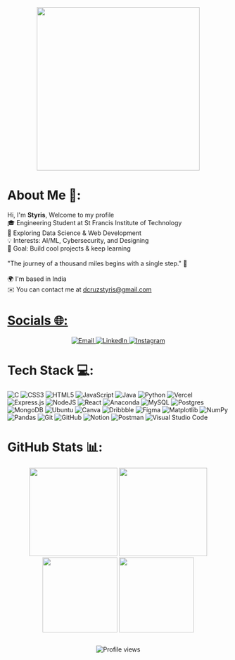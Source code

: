 <div align="center">
  <img height="370" src="https://i.pinimg.com/736x/6c/d0/c6/6cd0c6f8669d70bcce1604e9216a3ee3.jpg"  />
</div>

# About Me 💫:
Hi, I'm **Styris**, Welcome to my profile <br>🎓 Engineering Student at St Francis Institute of Technology <br> 🚀 Exploring Data Science & Web Development<br>💡 Interests: AI/ML, Cybersecurity, and Designing<br>🎯 Goal: Build cool projects & keep learning<br><br>"The journey of a thousand miles begins with a single step." 🚀<br><br>🌍  I'm based in India<br>✉️  You can contact me at dcruzstyris@gmail.com <a href="mailto:dcruzstyris@gmail.com" target="_blank">

# Socials 🌐:
<div align="center">
   <a href="mailto:dcruzstyris@gmail.com" target="_blank">
    <img src="https://img.shields.io/badge/Email-D14836?style=for-the-badge&logo=gmail&logoColor=white&height=40" alt="Email"/>
  </a>
  <a href="https://linkedin.com/in/styris-dcruz-057014237" target="_blank">
    <img src="https://img.shields.io/badge/LinkedIn-0077B5?style=for-the-badge&logo=linkedin&logoColor=white&height=40" alt="LinkedIn"/>
  </a>
  <a href="https://instagram.com/styris.dcruz" target="_blank">
    <img src="https://img.shields.io/badge/Instagram-%23E4405F.svg?style=for-the-badge&logo=Instagram&logoColor=white&height=40" alt="Instagram"/>
  </a>
</div>

# Tech Stack 💻:
![C](https://img.shields.io/badge/c-%2300599C.svg?style=for-the-badge&logo=c&logoColor=white) ![CSS3](https://img.shields.io/badge/css3-%231572B6.svg?style=for-the-badge&logo=css3&logoColor=white) ![HTML5](https://img.shields.io/badge/html5-%23E34F26.svg?style=for-the-badge&logo=html5&logoColor=white) ![JavaScript](https://img.shields.io/badge/javascript-%23323330.svg?style=for-the-badge&logo=javascript&logoColor=%23F7DF1E) ![Java](https://img.shields.io/badge/java-%23ED8B00.svg?style=for-the-badge&logo=openjdk&logoColor=white) ![Python](https://img.shields.io/badge/python-3670A0?style=for-the-badge&logo=python&logoColor=ffdd54) ![Vercel](https://img.shields.io/badge/vercel-%23000000.svg?style=for-the-badge&logo=vercel&logoColor=white) ![Express.js](https://img.shields.io/badge/express.js-%23404d59.svg?style=for-the-badge&logo=express&logoColor=%2361DAFB) ![NodeJS](https://img.shields.io/badge/node.js-6DA55F?style=for-the-badge&logo=node.js&logoColor=white) ![React](https://img.shields.io/badge/react-%2320232a.svg?style=for-the-badge&logo=react&logoColor=%2361DAFB) ![Anaconda](https://img.shields.io/badge/Anaconda-%2344A833.svg?style=for-the-badge&logo=anaconda&logoColor=white) ![MySQL](https://img.shields.io/badge/mysql-4479A1.svg?style=for-the-badge&logo=mysql&logoColor=white) ![Postgres](https://img.shields.io/badge/postgres-%23316192.svg?style=for-the-badge&logo=postgresql&logoColor=white) ![MongoDB](https://img.shields.io/badge/MongoDB-%234ea94b.svg?style=for-the-badge&logo=mongodb&logoColor=white) ![Ubuntu](https://img.shields.io/badge/Ubuntu-E95420?style=for-the-badge&logo=ubuntu&logoColor=white) ![Canva](https://img.shields.io/badge/Canva-%2300C4CC.svg?style=for-the-badge&logo=Canva&logoColor=white) ![Dribbble](https://img.shields.io/badge/Dribbble-EA4C89?style=for-the-badge&logo=dribbble&logoColor=white) ![Figma](https://img.shields.io/badge/figma-%23F24E1E.svg?style=for-the-badge&logo=figma&logoColor=white) ![Matplotlib](https://img.shields.io/badge/Matplotlib-%23ffffff.svg?style=for-the-badge&logo=Matplotlib&logoColor=black) ![NumPy](https://img.shields.io/badge/numpy-%23013243.svg?style=for-the-badge&logo=numpy&logoColor=white) ![Pandas](https://img.shields.io/badge/pandas-%23150458.svg?style=for-the-badge&logo=pandas&logoColor=white) ![Git](https://img.shields.io/badge/git-%23F05033.svg?style=for-the-badge&logo=git&logoColor=white) ![GitHub](https://img.shields.io/badge/github-%23121011.svg?style=for-the-badge&logo=github&logoColor=white) ![Notion](https://img.shields.io/badge/Notion-%23000000.svg?style=for-the-badge&logo=notion&logoColor=white) ![Postman](https://img.shields.io/badge/Postman-FF6C37?style=for-the-badge&logo=postman&logoColor=white) ![Visual Studio Code](https://img.shields.io/badge/Visual%20Studio%20Code-0078d7.svg?style=for-the-badge&logo=visual-studio-code&logoColor=white)

# GitHub Stats 📊:
<div align="center">
  <img src="https://github-readme-stats.vercel.app/api?username=styris12&theme=codeSTACKr&hide_border=false&include_all_commits=true&count_private=true&border_color=ffffff" height="200"/>
  <img src="https://github-readme-streak-stats.herokuapp.com/?user=styris12&theme=codeSTACKr&hide_border=false&border_color=ffffff" height="200"/>
  <img src="https://github-readme-stats.vercel.app/api/top-langs/?username=styris12&theme=codeSTACKr&hide_border=false&include_all_commits=true&count_private=false&layout=compact&border_color=ffffff" height="170"/>
  <img height="170" src="https://i.pinimg.com/736x/54/01/88/54018835313531c23dd01080002d39fc.jpg" />
</div><br>

<div align="center" style="margin-top: 10px">
  <img src="https://komarev.com/ghpvc/?username=styris12&color=blueviolet&style=flat-square" alt="Profile views"/>
</div>

<!-- Proudly created with GPRM ( https://gprm.itsvg.in ) -->
